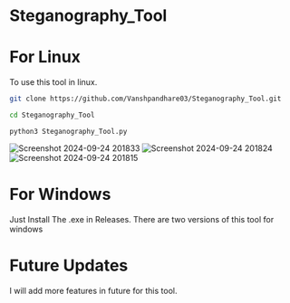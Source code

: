 # Steganography_Tool
# For Linux
To use this tool in linux.
```bash
git clone https://github.com/Vanshpandhare03/Steganography_Tool.git
```
```bash
cd Steganography_Tool
```
```
python3 Steganography_Tool.py
```
![Screenshot 2024-09-24 201833](https://github.com/user-attachments/assets/ab9d7488-eb53-4c4d-a2a0-3ed38ce17862)
![Screenshot 2024-09-24 201824](https://github.com/user-attachments/assets/e0dfd891-26c7-4094-98df-12d9d1a75ef0)
![Screenshot 2024-09-24 201815](https://github.com/user-attachments/assets/8217263f-5448-40ef-8f55-7532d633a6a0)



# For Windows
Just Install The .exe in Releases. There are two versions of this tool for windows 

# Future Updates
I will add more features in future for this tool.
